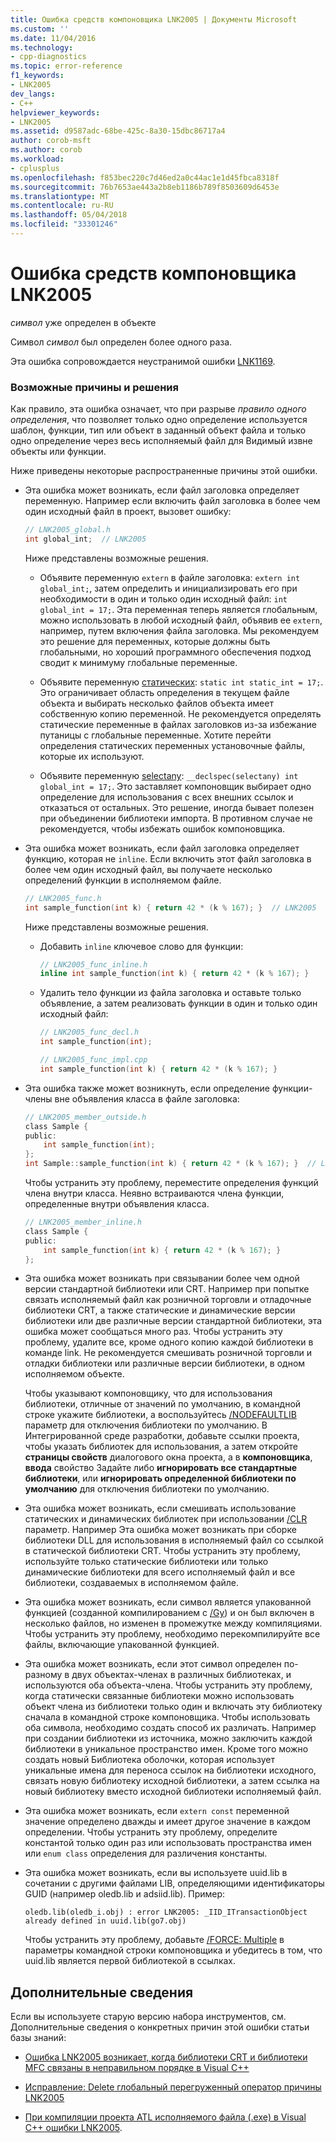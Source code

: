 ```yaml
---
title: Ошибка средств компоновщика LNK2005 | Документы Microsoft
ms.custom: ''
ms.date: 11/04/2016
ms.technology:
- cpp-diagnostics
ms.topic: error-reference
f1_keywords:
- LNK2005
dev_langs:
- C++
helpviewer_keywords:
- LNK2005
ms.assetid: d9587adc-68be-425c-8a30-15dbc86717a4
author: corob-msft
ms.author: corob
ms.workload:
- cplusplus
ms.openlocfilehash: f853bec220c7d46ed2a0c44ac1e1d45fbca8318f
ms.sourcegitcommit: 76b7653ae443a2b8eb1186b789f8503609d6453e
ms.translationtype: MT
ms.contentlocale: ru-RU
ms.lasthandoff: 05/04/2018
ms.locfileid: "33301246"
---
```

# <a name="linker-tools-error-lnk2005"></a>Ошибка средств компоновщика LNK2005
*символ* уже определен в объекте  
  
Символ *символ* был определен более одного раза.   
  
Эта ошибка сопровождается неустранимой ошибки [LNK1169](../../error-messages/tool-errors/linker-tools-error-lnk1169.md).  
  
### <a name="possible-causes-and-solutions"></a>Возможные причины и решения  
  
Как правило, эта ошибка означает, что при разрыве *правило одного определения*, что позволяет только одно определение используется шаблон, функции, тип или объект в заданный объект файла и только одно определение через весь исполняемый файл для Видимый извне объекты или функции.  
  
Ниже приведены некоторые распространенные причины этой ошибки.  
  
-   Эта ошибка может возникать, если файл заголовка определяет переменную. Например если включить файл заголовка в более чем один исходный файл в проект, вызовет ошибку:  
  
    ```h  
    // LNK2005_global.h  
    int global_int;  // LNK2005
    ```  
  
    Ниже представлены возможные решения.  
  
    -   Объявите переменную `extern` в файле заголовка: `extern int global_int;`, затем определить и инициализировать его при необходимости в один и только один исходный файл: `int global_int = 17;`. Эта переменная теперь является глобальным, можно использовать в любой исходный файл, объявив ее `extern`, например, путем включения файла заголовка. Мы рекомендуем это решение для переменных, которые должны быть глобальными, но хороший программного обеспечения подход сводит к минимуму глобальные переменные.  
    
    -   Объявите переменную [статических](../../cpp/storage-classes-cpp.md#static): `static int static_int = 17;`. Это ограничивает область определения в текущем файле объекта и выбирать несколько файлов объекта имеет собственную копию переменной. Не рекомендуется определять статические переменные в файлах заголовков из-за избежание путаницы с глобальные переменные. Хотите перейти определения статических переменных установочные файлы, которые их используют.  
  
    -   Объявите переменную [selectany](../../cpp/selectany.md): `__declspec(selectany) int global_int = 17;`. Это заставляет компоновщик выбирает одно определение для использования с всех внешних ссылок и отказаться от остальных. Это решение, иногда бывает полезен при объединении библиотеки импорта. В противном случае не рекомендуется, чтобы избежать ошибок компоновщика.  
  
-   Эта ошибка может возникать, если файл заголовка определяет функцию, которая не `inline`. Если включить этот файл заголовка в более чем один исходный файл, вы получаете несколько определений функции в исполняемом файле.  
    
    ```h  
    // LNK2005_func.h  
    int sample_function(int k) { return 42 * (k % 167); }  // LNK2005
    ```  
  
    Ниже представлены возможные решения.  
  
    -   Добавить `inline` ключевое слово для функции: 

        ```h  
        // LNK2005_func_inline.h  
        inline int sample_function(int k) { return 42 * (k % 167); }  
        ```  
  
    -   Удалить тело функции из файла заголовка и оставьте только объявление, а затем реализовать функции в один и только один исходный файл:  
  
        ```h  
        // LNK2005_func_decl.h  
        int sample_function(int);  
        ```  
  
        ```cpp  
        // LNK2005_func_impl.cpp  
        int sample_function(int k) { return 42 * (k % 167); }  
        ```  
-   Эта ошибка также может возникнуть, если определение функции-члены вне объявления класса в файле заголовка:  
  
    ```h  
    // LNK2005_member_outside.h  
    class Sample {
    public:
        int sample_function(int);  
    };
    int Sample::sample_function(int k) { return 42 * (k % 167); }  // LNK2005
    ```  
  
    Чтобы устранить эту проблему, переместите определения функций члена внутри класса. Неявно встраиваются члена функции, определенные внутри объявления класса.  
  
    ```h  
    // LNK2005_member_inline.h  
    class Sample {
    public:
        int sample_function(int k) { return 42 * (k % 167); }  
    };
    ```  
  
-   Эта ошибка может возникать при связывании более чем одной версии стандартной библиотеки или CRT. Например при попытке связать исполняемый файл как розничной торговли и отладочные библиотеки CRT, а также статические и динамические версии библиотеки или две различные версии стандартной библиотеки, эта ошибка может сообщаться много раз. Чтобы устранить эту проблему, удалите все, кроме одного копию каждой библиотеки в команде link. Не рекомендуется смешивать розничной торговли и отладки библиотеки или различные версии библиотеки, в одном исполняемом объекте.  
  
    Чтобы указывают компоновщику, что для использования библиотеки, отличные от значений по умолчанию, в командной строке укажите библиотеки, а воспользуйтесь [/NODEFAULTLIB](../../build/reference/nodefaultlib-ignore-libraries.md) параметр для отключения библиотеки по умолчанию. В Интегрированной среде разработки, добавьте ссылки проекта, чтобы указать библиотек для использования, а затем откройте **страницы свойств** диалогового окна проекта, а в **компоновщика**, **ввода** свойство Задайте либо **игнорировать все стандартные библиотеки**, или **игнорировать определенной библиотеки по умолчанию** для отключения библиотеки по умолчанию.   
  
-   Эта ошибка может возникать, если смешивать использование статических и динамических библиотек при использовании [/CLR](../../build/reference/clr-common-language-runtime-compilation.md) параметр. Например Эта ошибка может возникать при сборке библиотеки DLL для использования в исполняемый файл со ссылкой в статической библиотеки CRT. Чтобы устранить эту проблему, используйте только статические библиотеки или только динамические библиотеки для всего исполняемый файл и все библиотеки, создаваемых в исполняемом файле.  
  
-   Эта ошибка может возникать, если символ является упакованной функцией (созданной компилированием с [/Gy](../../build/reference/gy-enable-function-level-linking.md)) и он был включен в несколько файлов, но изменен в промежутке между компиляциями. Чтобы устранить эту проблему, необходимо перекомпилируйте все файлы, включающие упакованной функцией.  
  
-   Эта ошибка может возникать, если этот символ определен по-разному в двух объектах-членах в различных библиотеках, и используются оба объекта-члена. Чтобы устранить эту проблему, когда статически связанные библиотеки можно использовать объект члена из библиотеки только один и включать эту библиотеку сначала в командной строке компоновщика. Чтобы использовать оба символа, необходимо создать способ их различать. Например при создании библиотеки из источника, можно заключить каждой библиотеки в уникальное пространство имен. Кроме того можно создать новый Библиотека оболочки, которая использует уникальные имена для переноса ссылок на библиотеки исходного, связать новую библиотеку исходной библиотеки, а затем ссылка на новый библиотеку вместо исходной библиотеки исполняемый файл.  
  
-   Эта ошибка может возникать, если `extern const` переменной значение определено дважды и имеет другое значение в каждом определении. Чтобы устранить эту проблему, определите константой только один раз или использовать пространства имен или `enum class` определения для различения константы.  
  
-   Эта ошибка может возникать, если вы используете uuid.lib в сочетании с другими файлами LIB, определяющими идентификаторы GUID (например oledb.lib и adsiid.lib). Пример:  
  
    ```Output  
    oledb.lib(oledb_i.obj) : error LNK2005: _IID_ITransactionObject  
    already defined in uuid.lib(go7.obj)  
    ```  
  
     Чтобы устранить эту проблему, добавьте [/FORCE: Multiple](../../build/reference/force-force-file-output.md) в параметры командной строки компоновщика и убедитесь в том, что uuid.lib является первой библиотекой в ссылках.
  
## <a name="additional-information"></a>Дополнительные сведения  
  
Если вы используете старую версию набора инструментов, см. Дополнительные сведения о конкретных причин этой ошибки статьи базы знаний:  
  
-   [Ошибка LNK2005 возникает, когда библиотеки CRT и библиотеки MFC связаны в неправильном порядке в Visual C++](https://support.microsoft.com/kb/148652)  
  
-   [Исправление: Delete глобальный перегруженный оператор причины LNK2005](https://support.microsoft.com/kb/140440)  
  
-   [При компиляции проекта ATL исполняемого файла (.exe) в Visual C++ ошибки LNK2005](https://support.microsoft.com/kb/184235).  
  
